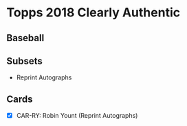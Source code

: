 # Topps 2018 Clearly Authentic
## Baseball

## Subsets

- Reprint Autographs

## Cards

- [x] CAR-RY: Robin Yount (Reprint Autographs) <br>